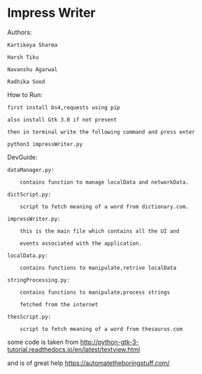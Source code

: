 # Impress Writer

Authors:

	Kartikeya Sharma

	Harsh Tiku

	Navanshu Agarwal

	Radhika Sood

How to Run:

    first install bs4,requests using pip

    also install Gtk 3.0 if not present

    then in terminal write the following command and press enter

    python3 impressWriter.py

DevGuide:

	dataManager.py:

		contains function to manage localData and networkData.

	dictScript.py:

		script to fetch meaning of a word from dictionary.com.

	impressWriter.py:

		this is the main file which contains all the UI and

		events associated with the application.

	localData.py:

		contains functions to manipulate,retrive localData

	stringProcessing.py:

		contains functions to manipulate,process strings

		fetched from the internet

	thesScript.py:

		script to fetch meaning of a word from thesaurus.com



some code is taken from http://python-gtk-3-tutorial.readthedocs.io/en/latest/textview.html

and is of great help https://automatetheboringstuff.com/
